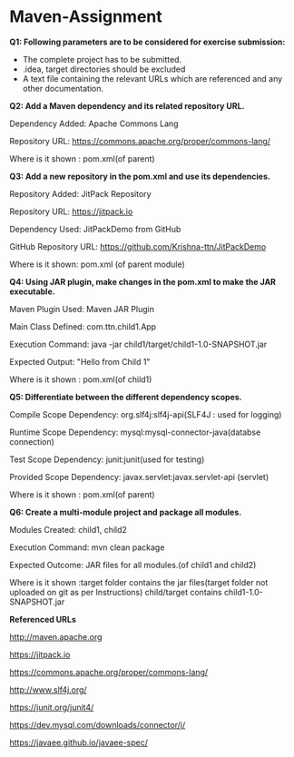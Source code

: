 # Maven-Assignment
**Q1: Following parameters are to be considered for exercise submission:**

- The complete project has to be submitted.
- .idea, target directories should be excluded
- A text file containing the relevant URLs which are referenced and any other documentation.

**Q2: Add a Maven dependency and its related repository URL.**

Dependency Added: Apache Commons Lang

Repository URL: https://commons.apache.org/proper/commons-lang/

Where is it shown : pom.xml(of parent)


**Q3: Add a new repository in the pom.xml and use its dependencies.**

Repository Added: JitPack Repository

Repository URL: https://jitpack.io

Dependency Used: JitPackDemo from GitHub

GitHub Repository URL: https://github.com/Krishna-ttn/JitPackDemo

Where is it shown: pom.xml (of parent module)


**Q4: Using JAR plugin, make changes in the pom.xml to make the JAR executable.**

Maven Plugin Used: Maven JAR Plugin

Main Class Defined: com.ttn.child1.App

Execution Command: java -jar child1/target/child1-1.0-SNAPSHOT.jar

Expected Output: "Hello from Child 1"

Where is it shown : pom.xml(of child1)


**Q5: Differentiate between the different dependency scopes.**

Compile Scope Dependency: org.slf4j:slf4j-api(SLF4J : used for logging)

Runtime Scope Dependency: mysql:mysql-connector-java(databse connection)

Test Scope Dependency: junit:junit(used for testing)

Provided Scope Dependency: javax.servlet:javax.servlet-api (servlet)

Where is it shown : pom.xml(of parent)


**Q6: Create a multi-module project and package all modules.**

Modules Created: child1, child2

Execution Command: mvn clean package

Expected Outcome: JAR files for all modules.(of child1 and child2)

Where is it shown :target folder contains the jar files(target folder not uploaded on git as per Instructions) child/target contains child1-1.0-SNAPSHOT.jar


**Referenced URLs**

http://maven.apache.org

https://jitpack.io

https://commons.apache.org/proper/commons-lang/

http://www.slf4j.org/

https://junit.org/junit4/

https://dev.mysql.com/downloads/connector/j/

https://javaee.github.io/javaee-spec/

